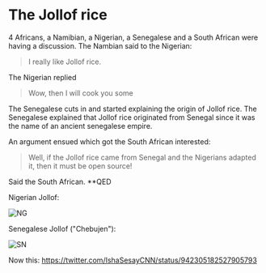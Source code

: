 # The Jollof rice 

4 Africans, a Namibian, a Nigerian, a Senegalese and a South African were having a discussion. The Nambian said to the Nigerian: 

>I really like Jollof rice.

The Nigerian replied
>Wow, then I will cook you some

The Senegalese cuts in and started explaining the origin of Jollof rice. The Senegalese explained that Jollof rice originated from Senegal since it was the name of an ancient senegalese empire.

An argument ensued which got the South African interested: 
>Well, if the Jollof rice came from Senegal and the Nigerians adapted it, then it must be open source!

Said the South African.
**QED 

Nigerian Jollof:

![NG](https://raw.githubusercontent.com/shante66/jollof_rice/master/jollof_ng.jpg)

Senegalese Jollof ("Chebujen"):

![SN](https://github.com/diopib/jollof_rice/blob/master/jollof_sn.png)


Now this: https://twitter.com/IshaSesayCNN/status/942305182527905793
